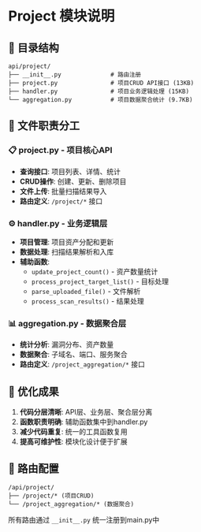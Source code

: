 # Project 模块说明

## 📁 目录结构

```
api/project/
├── __init__.py              # 路由注册
├── project.py               # 项目CRUD API接口 (13KB)
├── handler.py               # 项目业务逻辑处理 (15KB)
└── aggregation.py           # 项目数据聚合统计 (9.7KB)
```

## 🔄 文件职责分工

### 📋 project.py - 项目核心API
- **查询接口**: 项目列表、详情、统计
- **CRUD操作**: 创建、更新、删除项目
- **文件上传**: 批量扫描结果导入
- **路由定义**: `/project/*` 接口

### ⚙️ handler.py - 业务逻辑层
- **项目管理**: 项目资产分配和更新
- **数据处理**: 扫描结果解析和入库
- **辅助函数**: 
  - `update_project_count()` - 资产数量统计
  - `process_project_target_list()` - 目标处理
  - `parse_uploaded_file()` - 文件解析
  - `process_scan_results()` - 结果处理

### 📊 aggregation.py - 数据聚合层
- **统计分析**: 漏洞分布、资产数量
- **数据聚合**: 子域名、端口、服务聚合
- **路由定义**: `/project_aggregation/*` 接口

## 🔧 优化成果

1. **代码分层清晰**: API层、业务层、聚合层分离
2. **函数职责明确**: 辅助函数集中到handler.py
3. **减少代码重复**: 统一的工具函数复用
4. **提高可维护性**: 模块化设计便于扩展

## 📝 路由配置

```
/api/project/
├── /project/* (项目CRUD)
└── /project_aggregation/* (数据聚合)
```

所有路由通过 `__init__.py` 统一注册到main.py中 